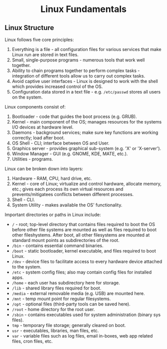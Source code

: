 # <h1 style="text-align:center">Linux Fundamentals</h1>

## Linux Structure

Linux follows five core principles:

1. Everything is a file - all configuration files for various services that make Linux run are stored in text files. 
2. Small, single-purpose programs - numerous tools that work well together.
3. Ability to chain programs together to perform complex tasks - integration of different tools allow us to carry out complex tasks.
4. Avoid captive user interfaces - Linux is designed to work with the shell which provides increased control of the OS.
5. Configuration data stored in a text file - e.g. ```/etc/passwd``` stores all users on the system.

Linux components consist of:

1. Bootloader - code that guides the boot process (e.g. GRUB).
2. Kernel - main component of the OS; manages resources for the systems I/O devices at hardware level.
3. Daemons - background services; make sure key functions are working correctly; load after boot. 
4. OS Shell - CLI; interface between OS and User. 
5. Graphics server - provides graphical sub-system (e.g. 'X' or 'X-server').
6. Window Manager - GUI (e.g. GNOME, KDE, MATE, etc.). 
7. Utilities - programs.

Linux can be broken down into layers:

1. Hardware - RAM, CPU, hard drive, etc.
2. Kernel - core of Linux; virtualize and control hardware, allocate memory, etc.; gives each process its own virtual resources and prevents/mitigatees conflicts between different processes.
3. Shell - CLI.
4. System Utility - makes available the OS' functionality. 

Important directories or paths in Linux include: 

* ```/``` - root; top-level directory that contains files required to boot the OS before other file systems are mounted as well as files required to boot other fileshystems. After boot, all other filesystems are mounted at standard mount points as subdirectories of the root.
* ```/bin``` - contains essential command binaries.
* ```/boot``` - static bootloader, kernel executable, and files required to boot Linux.
* ```/dev``` - device files to facilitate access to every hardware device attached to the system.
* ```/etc``` - system config files; also may contain config files for installed apps.
* ```/home``` - each user has subdirectory here for storage.
* ```/lib``` - shared library files required for boot.
* ```/media``` - external removable media (e.g. USB) are mounted here.
* ```/mnt``` - temp mount point for regular filesystems.
* ```/opt``` - optional files (third-party tools can be saved here).
* ```/root``` - home directory for the root user.
* ```/sbin``` - contains executables used for system administration (binary sys files).
* ```tmp``` - temporary file storage; generally cleared on boot.
* ```usr``` - executables, libraries, man files, etc.
* ```var``` - variable files such as log files, email in-boxes, web app related files, cron files, etc.

